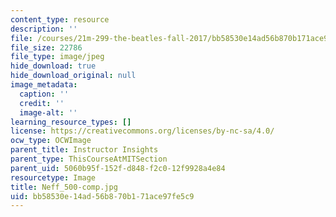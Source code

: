 ```yaml
---
content_type: resource
description: ''
file: /courses/21m-299-the-beatles-fall-2017/bb58530e14ad56b870b171ace97fe5c9_Neff_500-comp.jpg
file_size: 22786
file_type: image/jpeg
hide_download: true
hide_download_original: null
image_metadata:
  caption: ''
  credit: ''
  image-alt: ''
learning_resource_types: []
license: https://creativecommons.org/licenses/by-nc-sa/4.0/
ocw_type: OCWImage
parent_title: Instructor Insights
parent_type: ThisCourseAtMITSection
parent_uid: 5060b95f-152f-d848-f2c0-12f9928a4e84
resourcetype: Image
title: Neff_500-comp.jpg
uid: bb58530e-14ad-56b8-70b1-71ace97fe5c9
---
```

